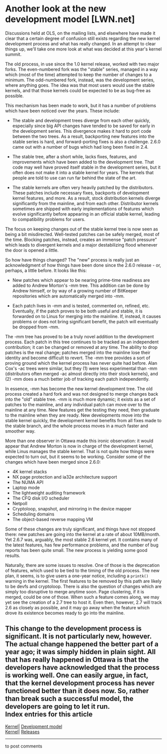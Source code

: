 # Another look at the new development model [LWN.net]

Discussions held at OLS, on the mailing lists, and elsewhere have made it clear that a certain degree of confusion still exists regarding the new kernel development process and what has really changed. In an attempt to clear things up, we'll take one more look at what was decided at this year's kernel summit. 

The old process, in use since the 1.0 kernel release, worked with two major forks. The even-numbered fork was the "stable" series, managed in a way which (most of the time) attempted to keep the number of changes to a minimum. The odd-numbered fork, instead, was the development series, where anything goes. The idea was that most users would use the stable kernels, and that those kernels could be expected to be as bug-free as possible. 

This mechanism has been made to work, but it has a number of problems which have been noticed over the years. These include: 

  * The stable and development trees diverge from each other quickly, especially since big API changes have tended to be saved for early in the development series. This divergence makes it hard to port code between the two trees. As a result, backporting new features into the stable series is hard, and forward-porting fixes is also a challenge. 2.6.0 came out with a number of bugs which had long been fixed in 2.4. 

  * The stable tree, after a short while, lacks fixes, features, and improvements which have been added to the development tree. That code may well have proved itself stable in the development series, but it often does not make it into a stable kernel for years. The kernels that people are told to use can run far behind the state of the art. 

  * The stable kernels are often very heavily patched by the distributors. These patches include necessary fixes, backports of development kernel features, and more. As a result, stock distribution kernels diverge significantly from the mainline, and from each other. Distributor kernels sometimes are shipped with early implementations of features which evolve significantly before appearing in an official stable kernel, leading to compatibility problems for users. 




The focus on keeping changes out of the stable kernel tree is now seen as being a bit misdirected. Well-tested patches can be safely merged, most of the time. Blocking patches, instead, creates an immense "patch pressure" which leads to divergent kernels and a major destabilizing flood whenever the door is opened a little. 

So how have things changed? The "new" process is really just an acknowledgment of how things have been done since the 2.6.0 release - or, perhaps, a little before. It looks like this: 

  * New patches which appear to be nearing prime-time readiness are added to Andrew Morton's -mm tree. This addition can be done by Andrew himself, or by way of a growing number of BitKeeper repositories which are automatically merged into -mm. 

  * Each patch lives in -mm and is tested, commented on, refined, etc. Eventually, if the patch proves to be both useful and stable, it is forwarded on to Linus for merging into the mainline. If, instead, it causes problems or does not bring significant benefit, the patch will eventually be dropped from -mm. 




The -mm tree has proved to be a truly novel addition to the development process. Each patch in this tree continues to be tracked as an independent contribution; it can be changed or removed at any time. The ability to drop patches is the real change; patches merged into the mainline lose their identity and become difficult to revert. The -mm tree provides a sort of proving ground which the kernel process has never quite had before. Alan Cox's -ac trees were similar, but they (1) were less experimental than -mm (distributors often merged -ac almost directly into their stock kernels), and (2) -mm does a much better job of tracking each patch independently. 

In essence, -mm has become the new kernel development tree. The old process created a hard fork and was not designed to merge changes back into the "old" stable tree. -mm is much more dynamic; it exists as a set of patches to the mainline, and any individual patch can move over to the mainline at any time. New features get the testing they need, then graduate to the mainline when they are ready. New developments move into the stable kernel quickly, the development kernel benefits from all fixes made to the stable branch, and the whole process moves in a much faster and smoother way. 

More than one observer in Ottawa made this ironic observation: it would appear that Andrew Morton is now in charge of the development kernel, while Linus manages the stable kernel. That is not quite how things were expected to turn out, but it seems to be working. Consider some of the changes which have been merged since 2.6.0: 

  * 4K kernel stacks 
  * NX page protection and ia32e architecture support 
  * The NUMA API 
  * Laptop mode 
  * The lightweight auditing framework 
  * The CFQ disk I/O scheduler 
  * Netpoll 
  * Cryptoloop, snapshot, and mirroring in the device mapper 
  * Scheduling domains 
  * The object-based reverse mapping VM 



Some of these changes are truly significant, and things have not stopped there: new patches are going into the kernel at a rate of about 10MB/month. Yet 2.6.7 was, arguably, the most stable 2.6 kernel yet. It contains many of the latest features, has few performance problems, and the number of bug reports has been quite small. The new process is yielding some good results. 

Naturally, there are some issues to resolve. One of those is the deprecation of features, which used to be tied to the timing of the old process. The new plan, it seems, is to give users a one-year notice, including a `printk()` warning in the kernel. The first features to be removed by this path are likely to be devfs and cryptoloop. There is also the question of changes which are simply too disruptive to merge anytime soon. Page clustering, if it is merged, could be one of those. When such a feature comes along, we may yet see the creation of a 2.7 tree to host it. Even then, however, 2.7 will track 2.6 as closely as possible, and it may go away when the feature which drove its existence becomes ready to go into the mainline. 

This change to the development process is significant. It is not particularly new, however. The actual change happened the better part of a year ago; it was simply hidden in plain sight. All that has really happened in Ottawa is that the developers have acknowledged that the process is working well. One can easily argue, in fact, that the kernel development process has never functioned better than it does now. So, rather than break such a successful model, the developers are going to let it run.  
Index entries for this article  
---  
[Kernel](/Kernel/Index)| [Development model](/Kernel/Index#Development_model)  
[Kernel](/Kernel/Index)| [Releases](/Kernel/Index#Releases)  
  


* * *

to post comments 
